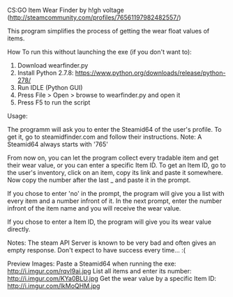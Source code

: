 CS:GO Item Wear Finder
by h!gh voltage (http://steamcommunity.com/profiles/76561197982482557/)


This program simplifies the process of getting the wear float values of items.

How To run this without launching the exe (if you don't want to):

1. Download wearfinder.py
2. Install Python 2.7.8: https://www.python.org/downloads/release/python-278/
3. Run IDLE (Python GUI)
4. Press File > Open > browse to wearfinder.py and open it
5. Press F5 to run the script


Usage:

The programm will ask you to enter the Steamid64 of the user's profile.
To get it, go to steamidfinder.com and follow their instructions.
Note: A Steamid64 always starts with '765'

From now on, you can let the program collect every tradable item and get their wear value, or you can enter a specific Item ID.
To get an Item ID, go to the user's inventory, click on an item, copy its link and paste it somewhere.
Now copy the number after the last _ and paste it in the prompt.

If you chose to enter 'no' in the prompt, the program will give you a list with every item and a number infront of it.
In the next prompt, enter the number infront of the item name and you will receive the wear value.

If you chose to enter a Item ID, the program will give you its wear value directly.

Notes:
The steam API Server is known to be very bad and often gives an empty response. Don't expect to have success every time... :(

Preview Images:
Paste a Steamid64 when running the exe: http://i.imgur.com/rqvI9ai.jpg
List all items and enter its number: http://i.imgur.com/KYa0BLU.jpg
Get the wear value by a specific Item ID: http://i.imgur.com/lkMoQHM.jpg
